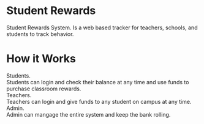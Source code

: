 # Student Rewards
Student Rewards System. 
Is a web based tracker for teachers, schools, and students to track behavior. 

# How it Works
Students.  
Students can login and check their balance at any time and use funds to purchase classroom rewards.  
Teachers.   
Teachers can login and give funds to any student on campus at any time.  
Admin.   
Admin can mangage the entire system and keep the bank rolling.   


